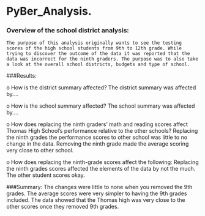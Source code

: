 # PyBer_Analysis.

### Overview of the school district analysis: 
    The purpose of this analysis originally wants to see the testing scores of the high school students from 9th to 12th grade. While trying to discover the outcome of the data it was reported that the data was incorrect for the ninth graders. The purpose was to also take a look at the overall school districts, budgets and type of school.

###Results: 
  
  o	How is the district summary affected?
     The district summary was affected by….
 
 o	How is the school summary affected?
    The school summary was affected by….

o	How does replacing the ninth graders’ math and reading scores affect Thomas High School’s performance relative to the other schools?
    Replacing the ninth grades the performance scores to other school was little to no change in the data. Removing the ninth grade made the average scoring very close to other school.
 
 o	How does replacing the ninth-grade scores affect the following:
    Replacing the ninth grades scores affected the elements of the data by not the much. The other student scores okay. 
    
###Summary: 
  The changes were little to none when you removed the 9th grades.
  The average scores were very simpler to having the 9th grades included.
  The data showed that the Thomas high was very close to the other scores once they removed 9th grades.

